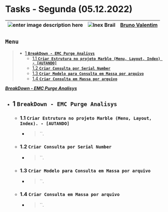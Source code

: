 # Tasks - Segunda (05.12.2022)

| ![enter image description here](https://www.foxconn.com.br/img/logo.png) | ![Inex Brail](https://www.inexbr.com.br/wp-content/uploads/2022/07/logo-inex-azul.png) | [Bruno Valentim](mailto:Bruno.Valentim@inex.com.br) |
| :----------------------------------------------------------------------- | :------------------------------------------------------------------------------------: | :-------------------------------------------------- |

## **`Menu`**  
> - [1 **`BreakDown - EMC Purge Analisys`**](#1)  
>   - [1.1 **`Criar Estrutura no projeto Marble (Menu, Layout, Index) - [AUTANDO]`**](#1.1) 
>   - [1.2 **`Criar Consulta por Serial Number`**](#1.2) 
>   - [1.3 **`Criar Modelo para Consulta em Massa por arquivo`**](#1.3) 
>   - [1.4 **`Criar Consulta em Massa por arquivo`**](#1.4) 

[_**BreakDown - EMC Purge Analisys**_](https://docs.google.com/spreadsheets/d/1PChoBQP-n582E49-oFm3OHGFSvqn1qjm4aPgjwnXvl8/edit#gid=0)  
- ## 1 **`BreakDown - EMC Purge Analisys`**
  - ### 1.1 **`Criar Estrutura no projeto Marble (Menu, Layout, Index). - [AUTANDO]`**
      - > ``.
  - ### 1.2 **`Criar Consulta por Serial Number`**
      - > ``.
  - ### 1.3 **`Criar Modelo para Consulta em Massa por arquivo`**
      - > ``.
  - ### 1.4 **`Criar Consulta em Massa por arquivo`**
      - > ``.
